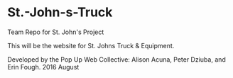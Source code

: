 # St.-John-s-Truck
Team Repo for St. John's Project

This will be the website for St. Johns Truck & Equipment.

Developed by the Pop Up Web Collective: Alison Acuna, Peter Dziuba, and Erin
Fough.  2016 August
